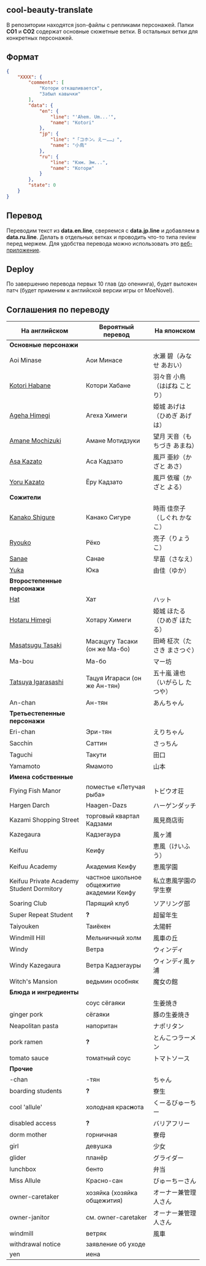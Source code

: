 ## cool-beauty-translate
В репозитории находятся json-файлы с репликами персонажей.
Папки **CO1** и **CO2** содержат основные сюжетные ветки. В остальных ветки для конкретных персонажей.

## Формат
```json
{
    "XXXX": {
        "comments": [
        	"Котори откашливается",
        	"Забыл кавычки"
        ],
        "data": {
            "en": {
                "line": "'Ahem. Um...'",
                "name": "Kotori"
            },
            "jp": {
                "line": "「コホン。えー……」",
                "name": "小鳥"
            },
            "ru": {
                "line": "Кхм. Эм...",
                "name": "Котори"
            }
        },
        "state": 0
    }
}
```

## Перевод
Переводим текст из **data.en.line**, сверяемся с **data.jp.line** и добавляем в **data.ru.line**. Делать в отдельных ветках и проводить что-то типа review перед мержем.
Для удобства перевода можно использовать это [веб-приложение](http://mongolrgata.github.io/mongolrgata-junkbox/trans-ws2json-v2/).

## Deploy
По завершению перевода первых 10 глав (до опенинга), будет выложен патч (будет применим к английской версии игры от MoeNovel).

## Соглашения по переводу
| На английском                                            | Вероятный перевод                         | На японском |
| -------------------------------------------------------- | ----------------------------------------- | ----------- |
| **Основные персонажи**                                   |                                           | |
| Aoi Minase                                               | Аои Минасе                                | 水瀬 碧（みなせ あおい） |
| [Kotori Habane](http://puu.sh/jrxc2/71c686a12f.png)      | Котори Хабане                             | 羽々音 小鳥（はばね ことり） |
| [Ageha Himegi](http://puu.sh/jrxc7/e6d6305735.png)       | Агеха Химеги                              | 姫城 あげは（ひめぎ あげは） |
| [Amane Mochizuki](http://puu.sh/jrxch/0b22c98835.png)    | Амане Мотидзуки                           | 望月 天音（もちづき あまね） |
| [Asa Kazato](http://puu.sh/jrxct/4b62c18cfd.png)         | Аса Кадзато                               | 風戸 亜紗（かざと あさ） |
| [Yoru Kazato](http://puu.sh/jrxcx/e60a68cc78.png)        | Ёру Кадзато                               | 風戸 依瑠（かざと よる） |
| **Сожители**                                             |                                           | |
| [Kanako Shigure](http://puu.sh/jrxcJ/de61ffe585.png)     | Канако Сигуре                             | 時雨 佳奈子（しぐれ かなこ） |
| [Ryouko](http://puu.sh/jrxd8/45a44ba5fe.png)             | Рёко                                      | 亮子（りょうこ） |
| [Sanae](http://puu.sh/jrxd4/a9e2338e4d.png)              | Санае                                     | 早苗（さなえ） |
| [Yuka](http://puu.sh/jrxde/d7c12046dd.png)               | Юка                                       | 由佳（ゆか） |
| **Второстепенные персонажи**                             |                                           | |
| [Hat](http://puu.sh/jrxdh/81e278893f.png)                | Хат                                       | ハット |
| [Hotaru Himegi](http://puu.sh/jrxcF/39bed8c19b.png)      | Хотару Химеги                             | 姫城 ほたる（ひめぎ ほたる） |
| [Masatsugu Tasaki](http://puu.sh/jrxcX/0dfbb06ea0.png)   | Масацугу Тасаки (он же Ма-бо)             | 田崎 柾次（たさき まさつぐ） |
| Ma-bou                                                   | Ма-бо                                     | マー坊 |
| [Tatsuya Igarasashi](http://puu.sh/jrxcS/c2110205ee.png) | Тацуя Игараси (он же Ан-тян)              | 五十嵐 達也（いがらし たつや） |
| An-chan                                                  | Ан-тян                                    | あんちゃん |
| **Третьестепенные персонажи**                            |                                           | |
| Eri-chan                                                 | Эри-тян                                   | えりちゃん |
| Sacchin                                                  | Саттин                                    | さっちん |
| Taguchi                                                  | Такути                                    | 田口 |
| Yamamoto                                                 | Ямамото                                   | 山本 |
| **Имена собственные**                                    |                                           | |
| Flying Fish Manor                                        | поместье «Летучая рыба»                   | トビウオ荘 |
| Hargen Darch                                             | Haagen-Dazs                               | ハーゲンダッチ |
| Kazami Shopping Street                                   | торговый квартал Кадзами                  | 風見商店街 |
| Kazegaura                                                | Кадзегаура                                | 風ヶ浦 |
| Keifuu                                                   | Кеифу                                     | 恵風（けいふう） |
| Keifuu Academy                                           | Академия Кеифу                            | 恵風学園 |
| Keifuu Private Academy Student Dormitory                 | частное школьное общежитие академии Кеифу | 私立恵風学園の学生寮 |
| Soaring Club                                             | Парящий клуб                              | ソアリング部 |
| Super Repeat Student                                     | **?**                                     | 超留年生 |
| Taiyouken                                                | Таиёкен                                   | 太陽軒 |
| Windmill Hill                                            | Мельничный холм                           | 風車の丘 |
| Windy                                                    | Ветра                                     | ウィンディ |
| Windy Kazegaura                                          | Ветра Кадзегауры                          | ウィンディ風ヶ浦 |
| Witch's Mansion                                          | ведьмин особняк                           | 魔女の館 |
| **Блюда и ингредиенты**                                  |                                           | |
|                                                          | соус сёгаяки                              | 生姜焼き |
| ginger pork                                              | сёгаяки                                   | 豚の生姜焼き |
| Neapolitan pasta                                         | напоритан                                 | ナポリタン |
| pork ramen                                               | **?**                                     | とんこつラーメン |
| tomato sauce                                             | томатный соус                             | トマトソース |
| **Прочие**                                               |                                           | |
| -chan                                                    | -тян                                      | ちゃん |
| boarding students                                        | **?**                                     | 寮生 |
| cool 'allule'                                            | холодная крас**н**ота                     | くーるびゅーちー |
| disabled access                                          | **?**                                     | バリアフリー |
| dorm mother                                              | горничная                                 | 寮母 |
| girl                                                     | девушка                                   | 少女 |
| glider                                                   | планёр                                    | グライダー |
| lunchbox                                                 | бенто                                     | 弁当 |
| Miss Allule                                              | Красно-сан                                | びゅーちーさん |
| owner-caretaker                                          | хозяйка (хозяйка общежития)               | オーナー兼管理人さん |
| owner-janitor                                            | см. owner-caretaker                       | オーナー兼管理人さん |
| windmill                                                 | ветряк                                    | 風車 |
| withdrawal notice                                        | заявление об уходе                        | |
| yen                                                      | иена                                      | |
